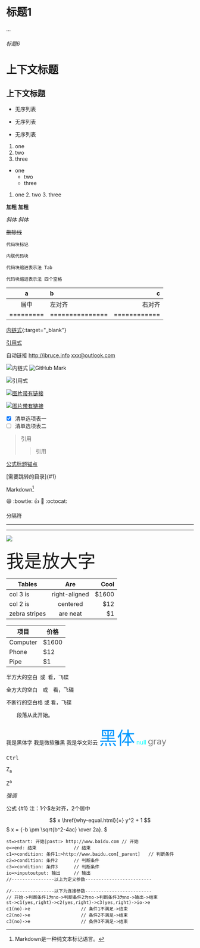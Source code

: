 # 标题1
... 
###### 标题6 

上下文标题
===
上下文标题
---

* 无序列表
+ 无序列表
- 无序列表

1. one
2. two
3. three

* one
    * two
    * three


1. one
    2. two
    3. three


**加粗**
__加粗__

*斜体*
_斜体_

~~删除线~~

```
代码块标记
```

`内联代码块`

    代码块缩进表示法 Tab

    代码块缩进表示法 四个空格




|     a     |        b        |      c       |
|:---------:|:--------------- | ------------:|
|   居中    | 左对齐           |       右对齐 |
| ========= | =============== | ============ |


[内链式](http://www.baidu.com/){:target="_blank"}


[引用式][2]

[2]: http://www.baidu.com/


自动链接
<http://ibruce.info>
<xxx@outlook.com>


![内链式](./01.png '内链式')
![GitHub Mark](http://github.global.ssl.fastly.net/images/modules/logos_page/GitHub-Mark.png "GitHub Mark")


![引用式][01]

[01]: ./01.png '引用式'


[![图片带有链接](./01.png '百度')](http://www.baidu.com)


[![图片带有链接](./01.png '百度')][5]

[5]: http://www.baidu.com


- [x] 清单选项表一
- [ ] 清单选项表二

> 引用
>> 引用

[公式标题锚点](#1)


[需要跳转的目录]{#1}


Markdown[^1]

[^1]: Markdown是一种纯文本标记语言。


:smile: :bowtie: :+1: :clap: :octocat:


分隔符
***
---

<img src="filename" width="" height=""></img>


<font size=8>我是放大字</font>


| Tables        | Are           | Cool  |
| ------------- |:-------------:| -----:|
| col 3 is      | right-aligned | $1600 |
| col 2 is      | centered      |   $12 |
| zebra stripes | are neat      |    $1 |


项目     | 价格
-------- | ---
Computer | $1600
Phone    | $12
Pipe     | $1


半方大的空白&ensp;或&#8194;看，飞碟

全方大的空白&emsp;或&#8195;看，飞碟

不断行的空白格&nbsp;或&#160;看，飞碟

&emsp;&emsp;段落从此开始。


<font face="黑体">我是黑体字</font>
<font face="微软雅黑">我是微软雅黑</font>
<font face="STCAIYUN">我是华文彩云</font>
<font color=#0099ff size=12 face="黑体">黑体</font>
<font color=#00ffff size=3>null</font>
<font color=gray size=5>gray</font>

<kbd>Ctrl</kbd>

Z<sub>a</sub>

Z<sup>a</sup>

<em>强调</em>

公式 {#1}
注：1个$左对齐，2个居中

$$ x \href{why-equal.html}{=} y^2 + 1 $$
$ x = {-b \pm \sqrt{b^2-4ac} \over 2a}. $



```flow                     // 流程
st=>start: 开始|past:> http://www.baidu.com // 开始
e=>end: 结束              // 结束
c1=>condition: 条件1:>http://www.baidu.com[_parent]   // 判断条件
c2=>condition: 条件2      // 判断条件
c3=>condition: 条件3      // 判断条件
io=>inputoutput: 输出     // 输出
//----------------以上为定义参数-------------------------

//----------------以下为连接参数-------------------------
// 开始->判断条件1为no->判断条件2为no->判断条件3为no->输出->结束
st->c1(yes,right)->c2(yes,right)->c3(yes,right)->io->e
c1(no)->e                   // 条件1不满足->结束
c2(no)->e                   // 条件2不满足->结束
c3(no)->e                   // 条件3不满足->结束
```
